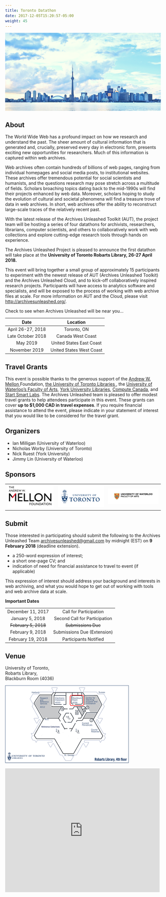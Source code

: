 ```yaml
---
title: Toronto Datathon
date: 2017-12-05T15:20:57-05:00
weight: 45
---
```


![Toronto Skyline](/images/toronto-skyline.png)

## About

The World Wide Web has a profound impact on how we research and understand the past. The sheer amount of cultural information that is generated and, crucially, preserved every day in electronic form, presents exciting new opportunities for researchers. Much of this information is captured within web archives.

Web archives often contain hundreds of billions of web pages, ranging from individual homepages and social media posts, to institutional websites. These archives offer tremendous potential for social scientists and humanists, and the questions research may pose stretch across a multitude of fields. Scholars broaching topics dating back to the mid-1990s will find their projects enhanced by web data. Moreover, scholars hoping to study the evolution of cultural and societal phenomena will find a treasure trove of data in web archives. In short, web archives offer the ability to reconstruct large-scale traces of the relatively recent past.

With the latest release of the Archives Unleashed Toolkit (AUT), the project team will be hosting a series of four datathons for archivists, researchers, librarians, computer scientists, and others to collaboratively work with web collections and explore cutting-edge research tools through hands on experience.

The Archives Unleashed Project is pleased to announce the first datathon will take place at the **University of Toronto Robarts Library, 26-27 April 2018.**

This event will bring together a small group of approximately 15 participants to experiment with the newest release of AUT (Archives Unleashed Toolkit) and the Archives Unleashed Cloud, and to kick-off collaboratively inspired research projects. Participants will have access to analytics software and specialists, and will be exposed to the process of working with web archive files at scale. For more information on AUT and the Cloud, please visit http://archivesunleashed.org/. 

Check to see when Archives Unleashed will be near you… 

|        Date       |         Location         |
|:-----------------:|:------------------------:|
| April 26-27, 2018 | Toronto, ON              |
| Late October 2018 | Canada West Coast        |
| May 2019          | United States East Coast |
| November 2019     | United States West Coast |

## Travel Grants

 This event is possible thanks to the generous support of the <a href="https://mellon.org/"> Andrew W. Mellon </a>Foundation, <a href="https://onesearch.library.utoronto.ca/about">the University of Toronto Libraries </a>, the <a href="https://uwaterloo.ca/arts/">University of Waterloo’s Faculty of Arts</a>, [York University Libraries](https://www.library.yorku.ca/web/), [Compute Canada](https://www.computecanada.ca), and [Start Smart Labs](http://www.startsmartlabs.com). The Archives Unleashed team is pleased to offer modest travel grants to help attendees participate in this event. These grants can cover **up to $1,000 CAD in travel expenses**. If you require financial assistance to attend the event, please indicate in your statement of interest that you would like to be considered for the travel grant.

## Organizers

* Ian Milligan (University of Waterloo)
* Nicholas Worby (University of Toronto)
* Nick Ruest (York University)
* Jimmy Lin (University of Waterloo)


## Sponsors

|                                              |                                    |                                             |
|----------------------------------------------|------------------------------------|---------------------------------------------|
| ![alt text](/images/mellon-logo-600x300.png) | ![alt text](/images/uoft-logo-600x200.png) | ![alt text](/images/waterloo-arts-logo-600x200.png) |

## Submit

Those interested in participating should submit the following to the Archives Unleashed Team [archivesunleashed@gmail.com](mailto:archivesunleashed@gmail.com) by midnight (EST) on **9 February 2018** (deadline extension).

- a 250-word expression of interest;
- a short one-page CV; and
- indication of need for financial assistance to travel to event (if applicable)

This expression of interest should address your background and interests in web archiving, and what you would hope to get out of working with tools and web archive data at scale.

**Important Dates**

|                   |                               |
|:-----------------:|:-----------------------------:|
| December 11, 2017 | Call for Participation        |
| January 5, 2018   | Second Call for Participation |
| <s>February 5, 2018</s>  | <s>Submissions Due</s>               |
| February 9, 2018       | Submissions Due (Extension)               |
| February 19, 2018       | Participants Notified         |


## Venue

University of Toronto,
<br>Robarts Library,
<br>Blackburn Room (4036)</br>

![Blackburn Room](/images/blackburn-room.png)<a href="robarts-library-floorplan.png">
<div class="mapouter"><div class="gmap_canvas"><iframe width="500" height="400" id="gmap_canvas" src="https://maps.google.com/maps?q=Robarts Library, 130 St George St, Toronto, ON M5S 1A5&t=&z=15&ie=UTF8&iwloc=&output=embed" frameborder="0" scrolling="no" marginheight="0" marginwidth="0"></div><style>.mapouter{overflow:hidden;height:600px;width:700px;}.gmap_canvas {background:none!important;height:600px;width:700px;}</style></div>






